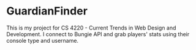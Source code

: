 # GuardianFinder
This is my project for CS 4220 - Current Trends in Web Design and Development. I connect to Bungie API and grab players' stats using their console type and username.
